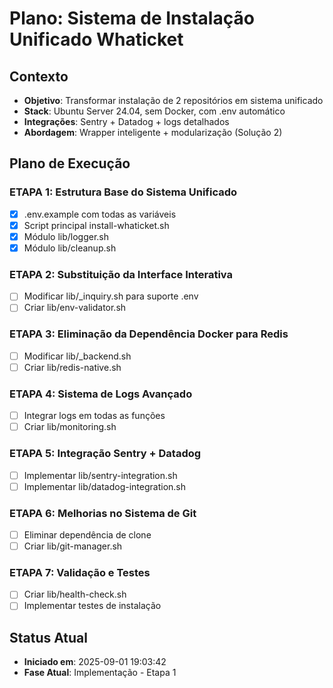 # Plano: Sistema de Instalação Unificado Whaticket

## Contexto
- **Objetivo**: Transformar instalação de 2 repositórios em sistema unificado
- **Stack**: Ubuntu Server 24.04, sem Docker, com .env automático
- **Integrações**: Sentry + Datadog + logs detalhados
- **Abordagem**: Wrapper inteligente + modularização (Solução 2)

## Plano de Execução

### ETAPA 1: Estrutura Base do Sistema Unificado
- [x] .env.example com todas as variáveis
- [x] Script principal install-whaticket.sh
- [x] Módulo lib/logger.sh
- [x] Módulo lib/cleanup.sh

### ETAPA 2: Substituição da Interface Interativa
- [ ] Modificar lib/_inquiry.sh para suporte .env
- [ ] Criar lib/env-validator.sh

### ETAPA 3: Eliminação da Dependência Docker para Redis
- [ ] Modificar lib/_backend.sh
- [ ] Criar lib/redis-native.sh

### ETAPA 4: Sistema de Logs Avançado
- [ ] Integrar logs em todas as funções
- [ ] Criar lib/monitoring.sh

### ETAPA 5: Integração Sentry + Datadog
- [ ] Implementar lib/sentry-integration.sh
- [ ] Implementar lib/datadog-integration.sh

### ETAPA 6: Melhorias no Sistema de Git
- [ ] Eliminar dependência de clone
- [ ] Criar lib/git-manager.sh

### ETAPA 7: Validação e Testes
- [ ] Criar lib/health-check.sh
- [ ] Implementar testes de instalação

## Status Atual
- **Iniciado em**: 2025-09-01 19:03:42
- **Fase Atual**: Implementação - Etapa 1